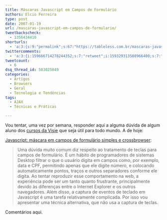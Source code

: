 ```yaml
---
title: Máscaras Javascript em Campos de Formulário
authors: Elcio Ferreira
type: post
date: 2007-01-19
url: /mascaras-javascript-em-campos-de-formulario/
tweetbackscheck:
  - 1356434410
shorturls:
  - 'a:3:{s:9:"permalink";s:67:"https://tableless.com.br/mascaras-javascript-em-campos-de-formulario";s:7:"tinyurl";s:26:"https://tinyurl.com/3tvn47c";s:4:"isgd";s:19:"https://is.gd/fd1N8J";}'
twittercomments:
  - 'a:3:{i:159666714278244352;s:7:"retweet";i:159329313508966400;s:7:"retweet";i:159315427296681984;s:7:"retweet";}'
tweetcount:
  - 6
dsq_thread_id: 503025849
categories:
  - Artigos
  - Browsers
  - Geral
  - Tecnologia e Tendências
tags:
  - AJAX
  - Técnicas e Práticas

---
```

Vou tentar, uma vez por semana, responder aqui a alguma dúvida de algum aluno dos [cursos da Visie][1] que seja útil para todo mundo. A de hoje:

[Javascript: máscara em campos de formulário simples e crossbrowser][2]:

> Uma dúvida muito comum diz respeito ao tratamento de teclas para campos de formulário. É um hábito de programadores de sistemas Desktop filtrar o que o usuário digita em campos como, por exemplo, data e CPF, permitindo apenas que ele digite número, e colocando automaticamente pontos, traços e outros separadores conforme ele digita. Ao tentar reproduzir esse comportamento na web, a experiência pode ser um tanto quanto frustrante, principalmente devido às diferenças entre o Internet Explorer e os outros navegadores. Além disso, a captura de eventos de teclado em Javascript é uma tarefa relativamente complicada. Por isso vou apresentar uma técnica alternativa, que não usa a captura de teclas.

Comentários aqui.

 [1]: https://visie.com.br/cursos
 [2]: https://elcio.com.br/ajax/mascara/